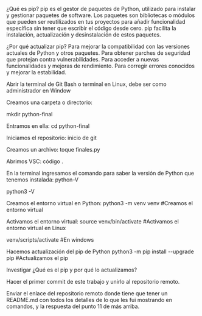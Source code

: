 ¿Qué es pip? pip es el gestor de paquetes de Python, utilizado para instalar y gestionar paquetes de software. Los paquetes son bibliotecas o módulos que pueden ser reutilizados en tus proyectos para añadir funcionalidad específica sin tener que escribir el código desde cero. pip facilita la instalación, actualización y desinstalación de estos paquetes.

¿Por qué actualizar pip? Para mejorar la compatibilidad con las versiones actuales de Python y otros paquetes. Para obtener parches de seguridad que protejan contra vulnerabilidades. Para acceder a nuevas funcionalidades y mejoras de rendimiento. Para corregir errores conocidos y mejorar la estabilidad.

Abrir la terminal de Git Bash o terminal en Linux, debe ser como administrador en Window

Creamos una carpeta o directorio:

mkdir python-final

Entramos en ella:
cd python-final

Iniciamos el repositorio:
inicio de git

Creamos un archivo:
toque finales.py

Abrimos VSC:
código .

En la terminal ingresamos el comando para saber la versión de Python que tenemos instalada:
python-V

python3 -V

Creamos el entorno virtual en Python:
python3 -m venv venv #Creamos el entorno virtual

Activamos el entorno virtual:
source venv/bin/activate #Activamos el entorno virtual en Linux

venv/scripts/activate #En windows

Hacemos actualización del pip de Python
python3 -m pip install --upgrade pip #Actualizamos el pip

Investigar ¿Qué es el pip y por qué lo actualizamos?

Hacer el primer commit de este trabajo y unirlo al repositorio remoto.

Enviar el enlace del repositorio remoto donde tiene que tener un README.md con todos los detalles de lo que les fui mostrando en comandos, y la respuesta del punto 11 de más arriba.
